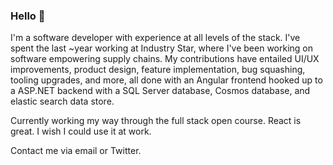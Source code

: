 ### Hello 👋

I'm a software developer with experience at all levels of the stack. I've spent the last ~year working at Industry Star, where I've been working on software empowering supply chains. My contributions have entailed UI/UX improvements, product design, feature implementation, bug squashing, tooling upgrades, and more, all done with an Angular frontend hooked up to a ASP.NET backend with a SQL Server database, Cosmos database, and elastic search data store.

Currently working my way through the full stack open course. React is great. I wish I could use it at work.

Contact me via email or Twitter.

<!--
**averywlittle/averywlittle** is a ✨ _special_ ✨ repository because its `README.md` (this file) appears on your GitHub profile.

Here are some ideas to get you started:

- 🔭 I’m currently working on ...
- 🌱 I’m currently learning ...
- 👯 I’m looking to collaborate on ...
- 🤔 I’m looking for help with ...
- 💬 Ask me about ...
- 📫 How to reach me: ...
- 😄 Pronouns: ...
- ⚡ Fun fact: ...
-->
